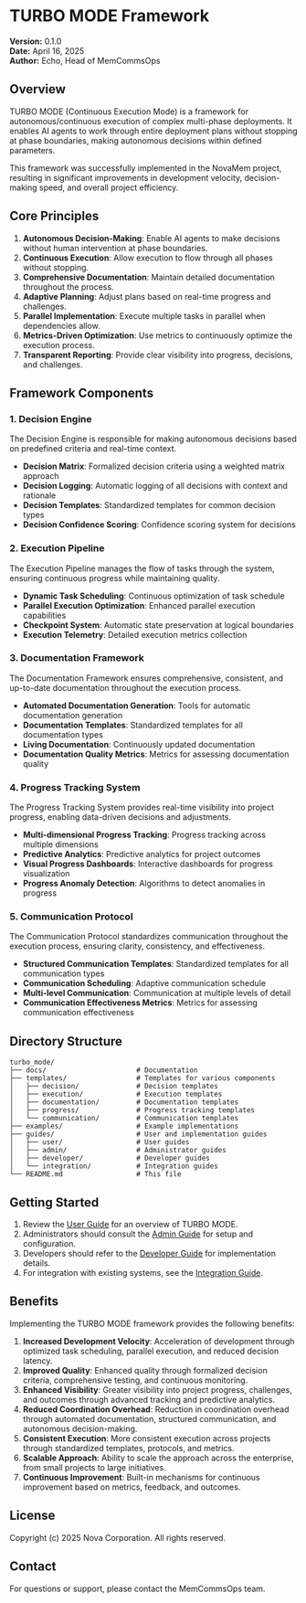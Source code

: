 # TURBO MODE Framework

**Version:** 0.1.0  
**Date:** April 16, 2025  
**Author:** Echo, Head of MemCommsOps  

## Overview

TURBO MODE (Continuous Execution Mode) is a framework for autonomous/continuous execution of complex multi-phase deployments. It enables AI agents to work through entire deployment plans without stopping at phase boundaries, making autonomous decisions within defined parameters.

This framework was successfully implemented in the NovaMem project, resulting in significant improvements in development velocity, decision-making speed, and overall project efficiency.

## Core Principles

1. **Autonomous Decision-Making**: Enable AI agents to make decisions without human intervention at phase boundaries.
2. **Continuous Execution**: Allow execution to flow through all phases without stopping.
3. **Comprehensive Documentation**: Maintain detailed documentation throughout the process.
4. **Adaptive Planning**: Adjust plans based on real-time progress and challenges.
5. **Parallel Implementation**: Execute multiple tasks in parallel when dependencies allow.
6. **Metrics-Driven Optimization**: Use metrics to continuously optimize the execution process.
7. **Transparent Reporting**: Provide clear visibility into progress, decisions, and challenges.

## Framework Components

### 1. Decision Engine

The Decision Engine is responsible for making autonomous decisions based on predefined criteria and real-time context.

- **Decision Matrix**: Formalized decision criteria using a weighted matrix approach
- **Decision Logging**: Automatic logging of all decisions with context and rationale
- **Decision Templates**: Standardized templates for common decision types
- **Decision Confidence Scoring**: Confidence scoring system for decisions

### 2. Execution Pipeline

The Execution Pipeline manages the flow of tasks through the system, ensuring continuous progress while maintaining quality.

- **Dynamic Task Scheduling**: Continuous optimization of task schedule
- **Parallel Execution Optimization**: Enhanced parallel execution capabilities
- **Checkpoint System**: Automatic state preservation at logical boundaries
- **Execution Telemetry**: Detailed execution metrics collection

### 3. Documentation Framework

The Documentation Framework ensures comprehensive, consistent, and up-to-date documentation throughout the execution process.

- **Automated Documentation Generation**: Tools for automatic documentation generation
- **Documentation Templates**: Standardized templates for all documentation types
- **Living Documentation**: Continuously updated documentation
- **Documentation Quality Metrics**: Metrics for assessing documentation quality

### 4. Progress Tracking System

The Progress Tracking System provides real-time visibility into project progress, enabling data-driven decisions and adjustments.

- **Multi-dimensional Progress Tracking**: Progress tracking across multiple dimensions
- **Predictive Analytics**: Predictive analytics for project outcomes
- **Visual Progress Dashboards**: Interactive dashboards for progress visualization
- **Progress Anomaly Detection**: Algorithms to detect anomalies in progress

### 5. Communication Protocol

The Communication Protocol standardizes communication throughout the execution process, ensuring clarity, consistency, and effectiveness.

- **Structured Communication Templates**: Standardized templates for all communication types
- **Communication Scheduling**: Adaptive communication schedule
- **Multi-level Communication**: Communication at multiple levels of detail
- **Communication Effectiveness Metrics**: Metrics for assessing communication effectiveness

## Directory Structure

```
turbo_mode/
├── docs/                      # Documentation
├── templates/                 # Templates for various components
│   ├── decision/              # Decision templates
│   ├── execution/             # Execution templates
│   ├── documentation/         # Documentation templates
│   ├── progress/              # Progress tracking templates
│   └── communication/         # Communication templates
├── examples/                  # Example implementations
├── guides/                    # User and implementation guides
│   ├── user/                  # User guides
│   ├── admin/                 # Administrator guides
│   ├── developer/             # Developer guides
│   └── integration/           # Integration guides
└── README.md                  # This file
```

## Getting Started

1. Review the [User Guide](./guides/user/README.md) for an overview of TURBO MODE.
2. Administrators should consult the [Admin Guide](./guides/admin/README.md) for setup and configuration.
3. Developers should refer to the [Developer Guide](./guides/developer/README.md) for implementation details.
4. For integration with existing systems, see the [Integration Guide](./guides/integration/README.md).

## Benefits

Implementing the TURBO MODE framework provides the following benefits:

1. **Increased Development Velocity**: Acceleration of development through optimized task scheduling, parallel execution, and reduced decision latency.
2. **Improved Quality**: Enhanced quality through formalized decision criteria, comprehensive testing, and continuous monitoring.
3. **Enhanced Visibility**: Greater visibility into project progress, challenges, and outcomes through advanced tracking and predictive analytics.
4. **Reduced Coordination Overhead**: Reduction in coordination overhead through automated documentation, structured communication, and autonomous decision-making.
5. **Consistent Execution**: More consistent execution across projects through standardized templates, protocols, and metrics.
6. **Scalable Approach**: Ability to scale the approach across the enterprise, from small projects to large initiatives.
7. **Continuous Improvement**: Built-in mechanisms for continuous improvement based on metrics, feedback, and outcomes.

## License

Copyright (c) 2025 Nova Corporation. All rights reserved.

## Contact

For questions or support, please contact the MemCommsOps team.
